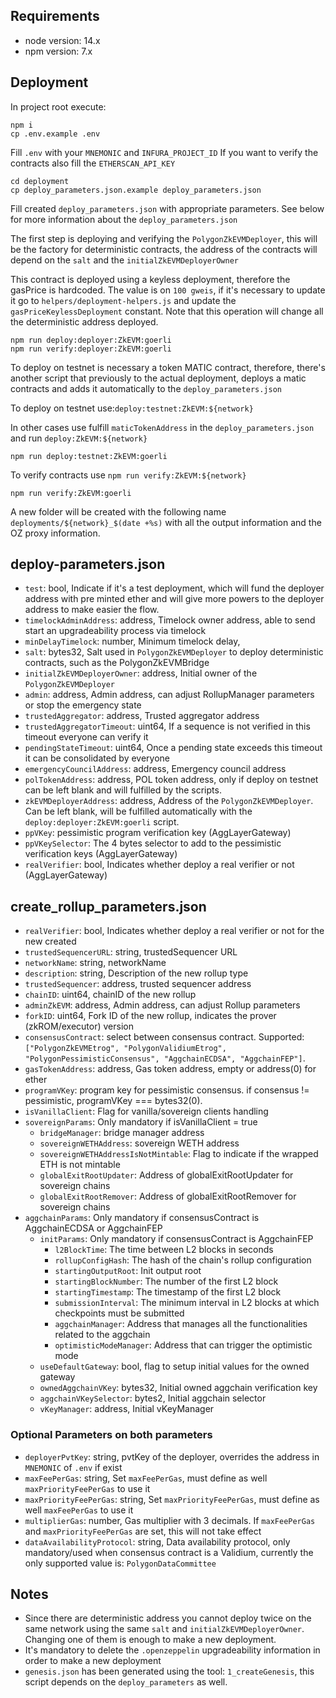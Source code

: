 ## Requirements

-   node version: 14.x
-   npm version: 7.x

## Deployment

In project root execute:

```
npm i
cp .env.example .env
```

Fill `.env` with your `MNEMONIC` and `INFURA_PROJECT_ID`
If you want to verify the contracts also fill the `ETHERSCAN_API_KEY`

```
cd deployment
cp deploy_parameters.json.example deploy_parameters.json
```

Fill created `deploy_parameters.json` with appropriate parameters.
See below for more information about the `deploy_parameters.json`

The first step is deploying and verifying the `PolygonZkEVMDeployer`, this will be the factory for deterministic contracts, the address of the contracts will depend on the `salt` and the `initialZkEVMDeployerOwner`

This contract is deployed using a keyless deployment, therefore the gasPrice is hardcoded.
The value is on `100 gweis`, if it's necessary to update it go to `helpers/deployment-helpers.js` and update the `gasPriceKeylessDeployment` constant.
Note that this operation will change all the deterministic address deployed.

```
npm run deploy:deployer:ZkEVM:goerli
npm run verify:deployer:ZkEVM:goerli
```

To deploy on testnet is necessary a token MATIC contract, therefore, there's another script that previously to the actual deployment, deploys a matic contracts and adds it automatically to the `deploy_parameters.json`

To deploy on testnet use:`deploy:testnet:ZkEVM:${network}`

In other cases use fulfill `maticTokenAddress` in the `deploy_parameters.json` and run `deploy:ZkEVM:${network}`

```
npm run deploy:testnet:ZkEVM:goerli

```

To verify contracts use `npm run verify:ZkEVM:${network}`

```
npm run verify:ZkEVM:goerli
```

A new folder will be created with the following name `deployments/${network}_$(date +%s)` with all the output information and the OZ proxy information.

## deploy-parameters.json

-   `test`: bool, Indicate if it's a test deployment, which will fund the deployer address with pre minted ether and will give more powers to the deployer address to make easier the flow.
-   `timelockAdminAddress`: address, Timelock owner address, able to send start an upgradeability process via timelock
-   `minDelayTimelock`: number, Minimum timelock delay,
-   `salt`: bytes32, Salt used in `PolygonZkEVMDeployer` to deploy deterministic contracts, such as the PolygonZkEVMBridge
-   `initialZkEVMDeployerOwner`: address, Initial owner of the `PolygonZkEVMDeployer`
-   `admin`: address, Admin address, can adjust RollupManager parameters or stop the emergency state
-   `trustedAggregator`: address, Trusted aggregator address
-   `trustedAggregatorTimeout`: uint64, If a sequence is not verified in this timeout everyone can verify it
-   `pendingStateTimeout`: uint64, Once a pending state exceeds this timeout it can be consolidated by everyone
-   `emergencyCouncilAddress`: address, Emergency council address
-   `polTokenAddress`: address, POL token address, only if deploy on testnet can be left blank and will fulfilled by the scripts.
-   `zkEVMDeployerAddress`: address, Address of the `PolygonZkEVMDeployer`. Can be left blank, will be fulfilled automatically with the `deploy:deployer:ZkEVM:goerli` script.
-   `ppVKey`: pessimistic program verification key (AggLayerGateway)
-   `ppVKeySelector`:  The 4 bytes selector to add to the pessimistic verification keys (AggLayerGateway)
-   `realVerifier`: bool, Indicates whether deploy a real verifier or not (AggLayerGateway)

## create_rollup_parameters.json

-   `realVerifier`: bool, Indicates whether deploy a real verifier or not for the new created
-   `trustedSequencerURL`: string, trustedSequencer URL
-   `networkName`: string, networkName
-   `description`: string, Description of the new rollup type
-   `trustedSequencer`: address, trusted sequencer address
-   `chainID`: uint64, chainID of the new rollup
-   `adminZkEVM`: address, Admin address, can adjust Rollup parameters
-   `forkID`: uint64, Fork ID of the new rollup, indicates the prover (zkROM/executor) version
-   `consensusContract`: select between consensus contract. Supported: `["PolygonZkEVMEtrog", "PolygonValidiumEtrog", "PolygonPessimisticConsensus", "AggchainECDSA", "AggchainFEP"]`.
-   `gasTokenAddress`: address, Gas token address, empty or address(0) for ether
-   `programVKey`:  program key for pessimistic consensus. if consensus != pessimistic, programVKey === bytes32(0).
-   `isVanillaClient`: Flag for vanilla/sovereign clients handling
-   `sovereignParams`: Only mandatory if isVanillaClient = true
    -   `bridgeManager`: bridge manager address
    -   `sovereignWETHAddress`: sovereign WETH address
    -   `sovereignWETHAddressIsNotMintable`: Flag to indicate if the wrapped ETH is not mintable
    -   `globalExitRootUpdater`: Address of globalExitRootUpdater for sovereign chains
    -   `globalExitRootRemover`: Address of globalExitRootRemover for sovereign chains
- `aggchainParams`: Only mandatory if consensusContract is AggchainECDSA or AggchainFEP
    - `initParams`: Only mandatory if consensusContract is AggchainFEP
        - `l2BlockTime`: The time between L2 blocks in seconds
        - `rollupConfigHash`: The hash of the chain's rollup configuration
        - `startingOutputRoot`: Init output root
        - `startingBlockNumber`: The number of the first L2 block
        - `startingTimestamp`:  The timestamp of the first L2 block
        - `submissionInterval`: The minimum interval in L2 blocks at which checkpoints must be submitted
        - `aggchainManager`: Address that manages all the functionalities related to the aggchain
        - `optimisticModeManager`: Address that can trigger the optimistic mode
    - `useDefaultGateway`: bool, flag to setup initial values for the owned gateway
    - `ownedAggchainVKey`: bytes32, Initial owned aggchain verification key
    - `aggchainVKeySelector`: bytes2, Initial aggchain selector
    - `vKeyManager`: address, Initial vKeyManager


### Optional Parameters on both parameters

-   `deployerPvtKey`: string, pvtKey of the deployer, overrides the address in `MNEMONIC` of `.env` if exist
-   `maxFeePerGas`: string, Set `maxFeePerGas`, must define as well `maxPriorityFeePerGas` to use it
-   `maxPriorityFeePerGas`: string, Set `maxPriorityFeePerGas`, must define as well `maxFeePerGas` to use it
-   `multiplierGas`: number, Gas multiplier with 3 decimals. If `maxFeePerGas` and `maxPriorityFeePerGas` are set, this will not take effect
-   `dataAvailabilityProtocol`: string, Data availability protocol, only mandatory/used when consensus contract is a Validium, currently the only supported value is: `PolygonDataCommittee`

## Notes

-   Since there are deterministic address you cannot deploy twice on the same network using the same `salt` and `initialZkEVMDeployerOwner`. Changing one of them is enough to make a new deployment.
-   It's mandatory to delete the `.openzeppelin` upgradeability information in order to make a new deployment
-   `genesis.json` has been generated using the tool: `1_createGenesis`, this script depends on the `deploy_parameters` as well.
